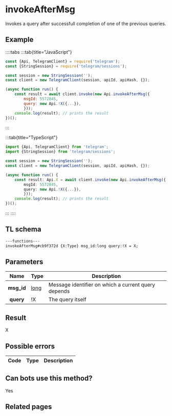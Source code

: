 # invokeAfterMsg

Invokes a query after successfull completion of one of the previous queries.

## Example

::::tabs
:::tab{title="JavaScript"}

```js
const {Api, TelegramClient} = require('telegram');
const {StringSession} = require('telegram/sessions');

const session = new StringSession('');
const client = new TelegramClient(session, apiId, apiHash, {});

(async function run() {
    const result = await client.invoke(new Api.invokeAfterMsg({
		msgId: 5572845,
		query: new Api.!X({...}),
		}));
    console.log(result); // prints the result
})();

```

:::

:::tab{title="TypeScript"}

```ts
import {Api, TelegramClient} from 'telegram';
import {StringSession} from 'telegram/sessions';

const session = new StringSession('');
const client = new TelegramClient(session, apiId, apiHash, {});

(async function run() {
    const result: Api.X = await client.invoke(new Api.invokeAfterMsg({
		msgId: 5572845,
		query: new Api.!X({...}),
		}));
    console.log(result); // prints the result
})();

```

:::
::::

## TL schema

```txt
---functions---
invokeAfterMsg#cb9f372d {X:Type} msg_id:long query:!X = X;
```

## Parameters

|    Name    | Type                                        | Description                                         |
| :--------: | ------------------------------------------- | --------------------------------------------------- |
| **msg_id** | [long](https://core.telegram.org/type/long) | Message identifier on which a current query depends |
| **query**  | !X                                          | The query itself                                    |

## Result

X

## Possible errors

| Code | Type | Description |
| :--: | ---- | ----------- |

## Can bots use this method?

Yes

## Related pages
